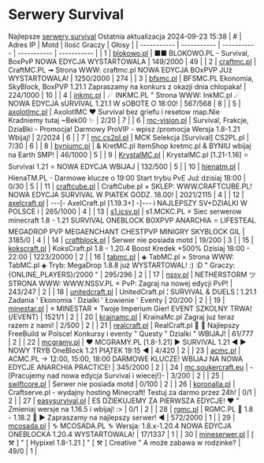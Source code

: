 
# Serwery Survival
Najlepsze [serwery survival](https://mcserwery.pl/serwery/minecraft/tryb/Survival)
Ostatnia aktualizacja 2024-09-23 15:38
| # | Adres IP | Motd | Ilość Graczy | Głosy |
| ----------- | ----------- | ----------- | ----------- | ----------- |
| 1 | 	[blokowo.pl](https://mcserwery.pl/serwery/minecraft/98/) | ■■ BLOKOWO.PL - Survival, BoxPvP NOWA EDYCJA WYSTARTOWALA | 149/2000 | 49 |
| 2 | 	[craftmc.pl](https://mcserwery.pl/serwery/minecraft/87/) | CraftMC.PL ➟ Strona WWW: craftmc.pl NOWA EDYCJA BOxPVP JUż WYSTARTOWALA! | 1250/2000 | 274 |
| 3 | 	[bfsmc.pl](https://mcserwery.pl/serwery/minecraft/2/) | BFSMC.PL  Ekonomia, SkyBlock, BoxPVP  1.21.1 Zapraszamy na konkurs z okazji dnia chlopaka! | 224/1000 | 10 |
| 4 | 	[inkmc.pl](https://mcserwery.pl/serwery/minecraft/15/) | ☄ INKMC.PL " Strona WWW: InkMC.pl ☄  NOWA EDYCJA sURVIVAL 1.21.1 W sOBOTE O 18:00! | 567/568 | 8 |
| 5 | 	[axolotlmc.pl](https://mcserwery.pl/serwery/minecraft/251/) | AxolotlMC ❤ Survival bez griefu i resetow map.Nie Kradniemy tutaj ~Bek00 ✨ | 2/20 | 7 |
| 6 | 	[mc-vision.pl](https://mcserwery.pl/serwery/minecraft/211/) | Survival, Frakcje, DziaBki - Promocja\! Darmowy ProVIP - wpisz /promocja Wersja 1.8-1.21 Wbijaj\! | 2/2024 | 6 |
| 7 | 	[mc.cs2pl.pl](https://mcserwery.pl/serwery/minecraft/783/) | MCK  Selekcja [Survival] CS2PL.pl | 7/30 | 6 |
| 8 | 	[byniumc.pl](https://mcserwery.pl/serwery/minecraft/157/) | & KretMC.pl  ItemShop kretmc.pl & BYNIU wbijaj na Earth SMP! | 46/1000 | 5 |
| 9 | 	[KrystalMC.pl](https://mcserwery.pl/serwery/minecraft/202/) | KrystalMC.pl [1.21-1.16] ⭐ Survival 1.21 ⭐ NOWA EDYCJA WBIJAJ | 132/500 | 5 |
| 10 | 	[hienatm.pl](https://mcserwery.pl/serwery/minecraft/764/) | HienaTM.PL - Darmowe klucze o 19:00 Start trybu PvE Już dzisiaj 18:00 | 0/30 | 5 |
| 11 | 	[craftcube.pl](https://mcserwery.pl/serwery/minecraft/196/) | CraftCube.pl × SKLEP: WWW.CRAFTCUBE.PL!  NOWA EDYCJA SURVIVAL W PIATEK GODZ. 18.00! | 2021/2115 | 4 |
| 12 | 	[axelcraft.pl](https://mcserwery.pl/serwery/minecraft/223/) | ---[- AxelCraft.pl [1.19.3+] -]--- i NAJLEPSZY SV+DZIALKI W POLSCE i | 265/1000 | 4 |
| 13 | 	[s1.icsv.pl](https://mcserwery.pl/serwery/minecraft/286/) |  s1.MCKC.PL × Siec serwerow minecraft 1.8 - 1.21 SURVIVAL  ONEBLOCK  BOXPVP  ANARCHIA  ⭐ LIFESTEAL  MEGADROP  PVP  MEGAENCHANT  CHESTPVP  MINIGRY  SKYBLOCK  GIL | 3185/0 | 4 |
| 14 | 	[craftblock.pl](https://mcserwery.pl/serwery/minecraft/280/) | Serwer nie posiada motd | 19/200 | 3 |
| 15 | 	[kokscraft.pl](https://mcserwery.pl/serwery/minecraft/1/) | KoksCraft.pl  1.8 - 1.20.4 Boost Kredek +500% Dzisiaj 18:00 - 22:00 | 1223/20000 | 2 |
| 16 | 	[tabmc.pl](https://mcserwery.pl/serwery/minecraft/3/) | ◈ TabMC.pl × Strona WWW: TabMC.pl  ◈ Tryb: MegaDrop 1.8.8 już WYSTARTOWAL! :) :D " Graczy: {ONLINE_PLAYERS}/2000 " | 295/296 | 2 |
| 17 | 	[nssv.pl](https://mcserwery.pl/serwery/minecraft/4/) | NETHERSTORM ツ STRONA WWW: WWW.NSSV.PL × PvP: Zagraj na nowej edycji PvP! | 243/247 | 2 |
| 18 | 	[unitedcraft.pl](https://mcserwery.pl/serwery/minecraft/11/) | UnitedCraft.pl ¦ SURVIVAL & DUELS ¦ 1.21.1 Zadania ' Ekonomia ' Dzialki ' Łowienie ' Eventy | 20/200 | 2 |
| 19 | 	[minestar.pl](https://mcserwery.pl/serwery/minecraft/23/) | × MINESTAR × Twoje Imperium Gier! EVENT SZKOLNY TRWA! (/EVENT) | 1521/1 | 2 |
| 20 | 	[krainamc.pl](https://mcserwery.pl/serwery/minecraft/39/) | KrainaMc.pl  Zagraj juz teraz razem z nami! | 2/500 | 2 |
| 21 | 	[realcraft.pl](https://mcserwery.pl/serwery/minecraft/63/) | RealCraft.pl   Najlepszy FreeBuild w Polsce! Konkursy i eventy " Questy " Dzialki " WBIJAJ! | 61/777 | 2 |
| 22 | 	[mcgramy.pl](https://mcserwery.pl/serwery/minecraft/197/) | ❤ MCGRAMY.PL [1.8-1.21] ▶ SURVIVAL 1.21 ◀  ▶ NOWY TRYB  OneBlock 1.21  PIĄTEK 19:15 ◀ | 4/420 | 2 |
| 23 | 	[acmc.pl](https://mcserwery.pl/serwery/minecraft/220/) |  ACMC.PL → 12:00, 15:00, 18:00 DARMOWE KLUCZE!  WBIJAJ NA NOWA EDYCJE ANARCHIA PRACTICE! | 345/2000 | 2 |
| 24 | 	[mc.soukercraft.eu](https://mcserwery.pl/serwery/minecraft/533/) | -[Pracujemy nad nowa edycja Survival i wiecej!]- | 3/200 | 2 |
| 25 | 	[swiftcore.pl](https://mcserwery.pl/serwery/minecraft/60/) | Serwer nie posiada motd | 0/100 | 2 |
| 26 | 	[koronalia.pl](https://mcserwery.pl/serwery/minecraft/654/) | Craftserve.pl - wydajny hosting Minecraft! Testuj za darmo przez 24h! | 0/1 | 2 |
| 27 | 	[easysurvival.pl](https://mcserwery.pl/serwery/minecraft/736/) | ES  DZIEKUJEMY ZA PIERWSZA EDYCJE! ❤ " Zmieniaj wersje na 1.16.5 i wbijaj! :> | 0/1 | 2 |
| 28 | 	[rgmc.pl](https://mcserwery.pl/serwery/minecraft/34/) | RGMC.PL ✖ 1.8 - 1.18.2 ✖ ► Zapraszamy na najlepszy serwer! ◄ | 572/2000 | 1 |
| 29 | 	[mcosada.pl](https://mcserwery.pl/serwery/minecraft/65/) | ♑ MCOSADA.PL ♑ Wersja: 1.8.x-1.20.4  NOWA EDYCJA ONEBLOCKA 1.20.4 WYSTARTOWALA! | 17/1337 | 1 |
| 30 | 	[mineserwer.pl](https://mcserwery.pl/serwery/minecraft/70/) | [ ⚒ ] " [ Hypixel 1.8-1.21 ] " [ ⚒ ] Creative " A może zabawa w rodzinke? | 49/0 | 1 |
